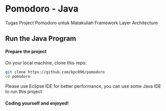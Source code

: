 # Pomodoro - Java
Tugas Project Pomodoro untuk Matakuliah Framework Layer Architecture

## Run the Java Program

#### Prepare the project
On your local machine, clone this repo:

```bash
git clone https://github.com/bpc096/pomodoro
cd pomodoro
```

Please use Eclipse IDE for better performance,  you can use some Java IDE to run this project

#### Coding yourself and enjoyed!
